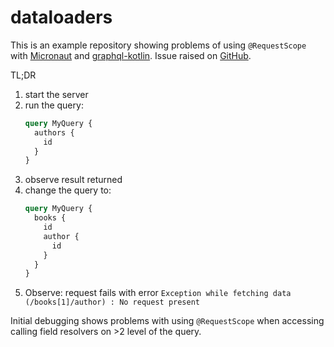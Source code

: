 # dataloaders

This is an example repository showing problems of using `@RequestScope`
with [Micronaut](https://micronaut.io/) and [graphql-kotlin](https://opensource.expediagroup.com/graphql-kotlin/docs/). Issue raised on [GitHub](https://github.com/micronaut-projects/micronaut-graphql/issues/483).



TL;DR

1. start the server
2. run the query:
    ```graphql
    query MyQuery {
      authors {
        id
      }
    }
    ```
3. observe result returned
4. change the query to:
    ```graphql
    query MyQuery {
      books {
        id
        author {
          id
        }
      }
    }
    ```
5. Observe: request fails with error 
```Exception while fetching data (/books[1]/author) : No request present```


Initial debugging shows problems with using `@RequestScope` when accessing calling
field resolvers on >2 level of the query.

